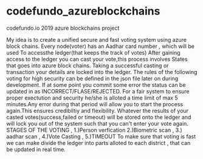 # codefundo_azureblockchains
codefundo.io 2019 azure blockchains project

My idea is to create a unified secure and fast voting system using azure block chains. Every node(voter) has an Aadhar card number , which will be used To accessthe ledger(that keeps the track of votes)
After gaining access to the ledger you can cast your vote,this process involves States that goes into azure block chains.
Taking a successful casting or transaction your details are locked into the ledger.
The rules of the following voting for high security can be defined in the json file later on during development.
If at some point you commit some error the status can be updated in as  INCORRECT/FLASE/REJECTED.
For a fair system to ensure proper exectution and security he/she is alloted a time limit of max 5 minutes.Any error during that period will allow you to start the process again.This ensures credibiltiy and flexibility.
Whatever the results of your casted votes(success,failed or timeout) will be stored onto the ledger and will lock you out of the system such that you can't enter your vote again.
STAGES OF THE VOTING , 1.)Person verfication 2.)Biometric scan , 3.) aadhar scan ,  4.)Vote Casting , 5.)TIMEOUT
To make sure that voting is fast we can make divide the ledger into parts alloted to each district , that can be updated in real time.
